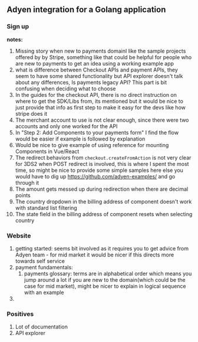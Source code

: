 ## Adyen integration for a Golang application

### Sign up

**notes:**

1. Missing story when new to payments domainI like the sample projects offered by by Stripe, something like that could be helpful for people who are new to payments to get an idea using a working example app
2. what is difference between Checkout APIs and payment APIs, they seem to have some shared functionality but API explorer doesn't talk about any differences, Is payments legacy API? This part is bit confusing when deciding what to choose
3. In the guides for the checkout API, there is no direct instruction on where to get the SDK/Libs from, its mentioned but it would be nice to just provide that info as first step to make it easy for the devs like how stripe does it
4. The merchant account to use is not clear enough, since there were two accounts and only one worked for the API
5. In "Step 2: Add Components to your payments form" I find the flow would be easier if example is followed by explanation
6. Would be nice to give example of using reference for mounting Components in Vue/React
7. The redirect behaviors from `checkout.createFromAction` is not very clear for 3DS2 when POST redirect is involved, this is where I spent the most time, so might be nice to provide some simple samples here else you would have to dig up https://github.com/adyen-examples/ and go through it
8. The amount gets messed up during redirection when there are decimal points
9. The country dropdown in the billing address of component doesn't work with standard list filtering
10. The state field in the billing address of component resets when selecting country

### Website

1. getting started: seems bit involved as it requires you to get advice from Adyen team - for mid market it would be nicer if this directs more towards self service
2. payment fundamentals:
   1. payments glossary: terms are in alphabetical order which means you jump around a lot if you are new to the domain(which could be the case for mid market), might be nicer to explain in logical sequence with an example
3.

### Positives

1. Lot of documentation
2. API explorer
